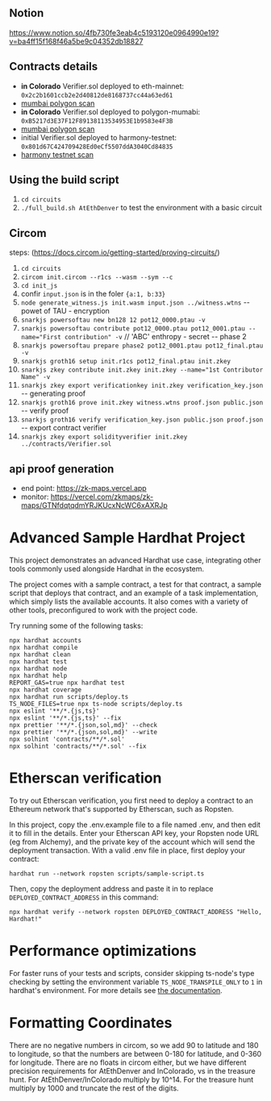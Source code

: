 ## Notion
https://www.notion.so/4fb730fe3eab4c5193120e0964990e19?v=ba4ff15f168f46a5be9c04352db18827

## Contracts details
- **in Colorado** Verifier.sol deployed to eth-mainnet: `0x2c2b1601ccb2e2d40812de8168737cc44a63ed61` 
- [mumbai polygon scan](https://mumbai.polygonscan.com/address/0x2c2b1601ccb2e2d40812de8168737cc44a63ed61)
- **in Colorado** Verifier.sol deployed to polygon-mumabi: `0xB5217d3E37F12F89138113534953E1b9583e4F3B` 
- [mumbai polygon scan](https://mumbai.polygonscan.com/address/0xB5217d3E37F12F89138113534953E1b9583e4F3B)
- initial Verifier.sol deployed to harmony-testnet: `0x801d67C424709428Ed0eCf5507ddA3040Cd84835` 
- [harmony testnet scan](https://explorer.pops.one/address/0x801d67C424709428Ed0eCf5507ddA3040Cd84835?activeTab=2)


## Using the build script

1. `cd circuits`
2.  `./full_build.sh AtEthDenver` to test the environment with a basic circuit

## Circom

steps: (https://docs.circom.io/getting-started/proving-circuits/)
1. `cd circuits`
2. `circom init.circom --r1cs --wasm --sym --c`
3. `cd init_js`
4. confir `input.json` is in the foler `{a:1, b:33}`
5. `node generate_witness.js init.wasm input.json ../witness.wtns` 
-- powet of TAU - encryption
6. `snarkjs powersoftau new bn128 12 pot12_0000.ptau -v`
7. `snarkjs powersoftau contribute pot12_0000.ptau pot12_0001.ptau --name="First contribution" -v` // 'ABC' enthropy - secret
-- phase 2
8. `snarkjs powersoftau prepare phase2 pot12_0001.ptau pot12_final.ptau -v`
9. `snarkjs groth16 setup init.r1cs pot12_final.ptau init.zkey`
10. `snarkjs zkey contribute init.zkey init.zkey --name="1st Contributor Name" -v`
11. `snarkjs zkey export verificationkey init.zkey verification_key.json`
-- generating proof
12. `snarkjs groth16 prove init.zkey witness.wtns proof.json public.json`
-- verify proof
13. `snarkjs groth16 verify verification_key.json public.json proof.json`
-- export contract verifier
14. `snarkjs zkey export solidityverifier init.zkey ../contracts/Verifier.sol`


## api proof generation
- end point: https://zk-maps.vercel.app
- monitor: https://vercel.com/zkmaps/zk-maps/GTNfdqtqdmYRJKUcxNcWC6xAXRJp
# Advanced Sample Hardhat Project

This project demonstrates an advanced Hardhat use case, integrating other tools commonly used alongside Hardhat in the ecosystem.

The project comes with a sample contract, a test for that contract, a sample script that deploys that contract, and an example of a task implementation, which simply lists the available accounts. It also comes with a variety of other tools, preconfigured to work with the project code.

Try running some of the following tasks:

```shell
npx hardhat accounts
npx hardhat compile
npx hardhat clean
npx hardhat test
npx hardhat node
npx hardhat help
REPORT_GAS=true npx hardhat test
npx hardhat coverage
npx hardhat run scripts/deploy.ts
TS_NODE_FILES=true npx ts-node scripts/deploy.ts
npx eslint '**/*.{js,ts}'
npx eslint '**/*.{js,ts}' --fix
npx prettier '**/*.{json,sol,md}' --check
npx prettier '**/*.{json,sol,md}' --write
npx solhint 'contracts/**/*.sol'
npx solhint 'contracts/**/*.sol' --fix
```

# Etherscan verification

To try out Etherscan verification, you first need to deploy a contract to an Ethereum network that's supported by Etherscan, such as Ropsten.

In this project, copy the .env.example file to a file named .env, and then edit it to fill in the details. Enter your Etherscan API key, your Ropsten node URL (eg from Alchemy), and the private key of the account which will send the deployment transaction. With a valid .env file in place, first deploy your contract:

```shell
hardhat run --network ropsten scripts/sample-script.ts
```

Then, copy the deployment address and paste it in to replace `DEPLOYED_CONTRACT_ADDRESS` in this command:

```shell
npx hardhat verify --network ropsten DEPLOYED_CONTRACT_ADDRESS "Hello, Hardhat!"
```

# Performance optimizations

For faster runs of your tests and scripts, consider skipping ts-node's type checking by setting the environment variable `TS_NODE_TRANSPILE_ONLY` to `1` in hardhat's environment. For more details see [the documentation](https://hardhat.org/guides/typescript.html#performance-optimizations).

# Formatting Coordinates

There are no negative numbers in circom, so we add 90 to latitude and 180 to longitude, so that the numbers are between 0-180 for latitude, and 0-360 for longitude.
There are no floats in circom either, but we have different precision requirements for AtEthDenver and InColorado, vs in the treasure hunt.
For AtEthDenver/InColorado multiply by 10^14. For the treasure hunt multiply by 1000 and truncate the rest of the digits.
